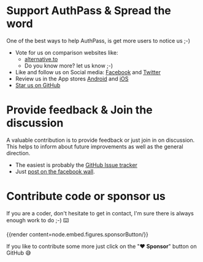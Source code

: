 # Support AuthPass & Spread the word

One of the best ways to help AuthPass, is get more users to notice us ;-)

* Vote for us on comparison websites like:
    * [alternative.to](https://alternativeto.net/software/authpass--password-manager/)
    * Do you know more? let us know ;-)
* Like and follow us on Social media: [Facebook](https://www.facebook.com/AuthPass/) and [Twitter](https://twitter.com/AuthPass/)
* Review us in the App stores [Android](https://play.google.com/store/apps/details?id=design.codeux.authpass&referrer=utm_source%3Dwebsite) and [iOS](https://apps.apple.com/app/authpass-password-manager/id1479297675?ls=1&ct=website-support&at=11l8ru)
* [Star us on GitHub](https://github.com/authpass/authpass)

# Provide feedback & Join the discussion

A valuable contribution is to provide feedback or just join in on discussion.
This helps to inform about future improvements as well as the general direction.

* The easiest is probably the [GitHub Issue tracker](https://github.com/authpass/authpass/issues)
* Just [post on the facebook wall](https://www.facebook.com/AuthPass/).

# Contribute code or sponsor us

If you are a coder, don't hesitate to get in contact, I'm sure there is always
enough work to do ;-) ⌨️

{{render content=node.embed.figures.sponsorButton/}}

If you like to contribute some more just click on the "**❤️ Sponsor**" button on GitHub 😅️


